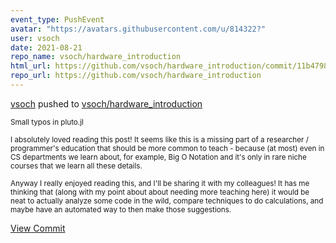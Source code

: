 ```yaml
---
event_type: PushEvent
avatar: "https://avatars.githubusercontent.com/u/814322?"
user: vsoch
date: 2021-08-21
repo_name: vsoch/hardware_introduction
html_url: https://github.com/vsoch/hardware_introduction/commit/11b47988598a093a14f9b86ee2ebebf3d08db4f9
repo_url: https://github.com/vsoch/hardware_introduction
---
```


<a href='https://github.com/vsoch' target='_blank'>vsoch</a> pushed to <a href='https://github.com/vsoch/hardware_introduction' target='_blank'>vsoch/hardware_introduction</a>

<small>Small typos in pluto.jl

I absolutely loved reading this post! It seems like this is a missing part of a researcher / programmer's education that should be more common to teach - because (at most) even in CS departments we learn about, for example, Big O Notation and it's only in rare niche courses that we learn all these details.

Anyway I really enjoyed reading this, and I'll be sharing it with my colleagues! It has me thinking that (along with my point about about needing more teaching here) it would be neat to actually analyze some code in the wild, compare techniques to do calculations, and maybe have an automated way to then make those suggestions.</small>

<a href='https://github.com/vsoch/hardware_introduction/commit/11b47988598a093a14f9b86ee2ebebf3d08db4f9' target='_blank'>View Commit</a>